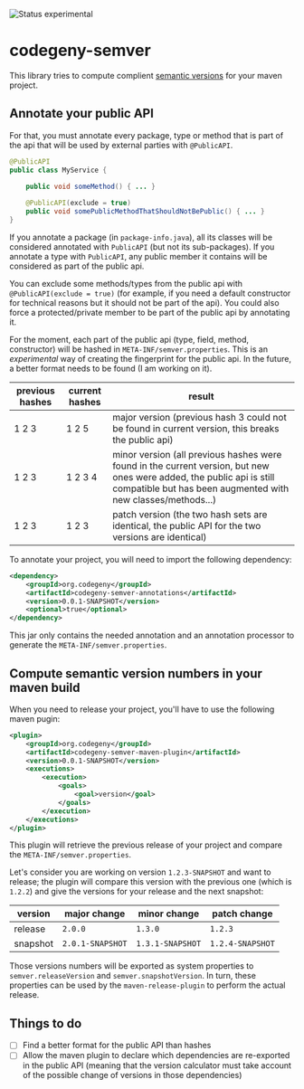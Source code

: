 ![Status experimental](https://img.shields.io/badge/status-experimental-red.svg)

# codegeny-semver

This library tries to compute complient [semantic versions](http://semver.org) for your maven project.

## Annotate your public API

For that, you must annotate every package, type or method that is part of the api that will be used by external parties with `@PublicAPI`.

```java
@PublicAPI
public class MyService {
	
	public void someMethod() { ... }

	@PublicAPI(exclude = true)
	public void somePublicMethodThatShouldNotBePublic() { ... }
}
```

If you annotate a package (in `package-info.java`), all its classes will be considered annotated with `PublicAPI` (but not its sub-packages).
If you annotate a type with `PublicAPI`, any public member it contains will be considered as part of the public api.

You can exclude some methods/types from the public api with `@PublicAPI(exclude = true)` (for example, if you need a default constructor for technical reasons but it should not be part of the api).
You could also force a protected/private member to be part of the public api by annotating it.

For the moment, each part of the public api (type, field, method, constructor) will be hashed in `META-INF/semver.properties`. This is an *experimental* way of creating the fingerprint for the public api.
In the future, a better format needs to be found (I am working on it).

| previous hashes | current hashes | result
| --------------- | -------------- | ------
| 1 2 3           | 1 2     5      | major version (previous hash 3 could not be found in current version, this breaks the public api)
| 1 2 3           | 1 2 3 4        | minor version (all previous hashes were found in the current version, but new ones were added, the public api is still compatible but has been augmented with new classes/methods...)
| 1 2 3           | 1 2 3          | patch version (the two hash sets are identical, the public API for the two versions are identical)

To annotate your project, you will need to import the following dependency:

```xml
<dependency>
	<groupId>org.codegeny</groupId>
	<artifactId>codegeny-semver-annotations</artifactId>
	<version>0.0.1-SNAPSHOT</version>
	<optional>true</optional>
</dependency>
```

This jar only contains the needed annotation and an annotation processor to generate the `META-INF/semver.properties`.

## Compute semantic version numbers in your maven build

When you need to release your project, you'll have to use the following maven pugin:

```xml
<plugin>
	<groupId>org.codegeny</groupId>
	<artifactId>codegeny-semver-maven-plugin</artifactId>
	<version>0.0.1-SNAPSHOT</version>
	<executions>
		<execution>
			<goals>
				<goal>version</goal>
			</goals>
		</execution>
	</executions>
</plugin>
```

This plugin will retrieve the previous release of your project and compare the `META-INF/semver.properties`.

Let's consider you are working on version `1.2.3-SNAPSHOT` and want to release; the plugin will compare this version with the previous one (which is `1.2.2`) and give the versions for your release and the  next snapshot:

| version  | major change     | minor change     | patch change     |
| -------- | ---------------- | ---------------- | ---------------- |
| release  | `2.0.0`          | `1.3.0`          | `1.2.3`          |
| snapshot | `2.0.1-SNAPSHOT` | `1.3.1-SNAPSHOT` | `1.2.4-SNAPSHOT` |

Those versions numbers will be exported as system properties to `semver.releaseVersion` and `semver.snapshotVersion`.
In turn, these properties can be used by the `maven-release-plugin` to perform the actual release.

## Things to do

- [ ] Find a better format for the public API than hashes
- [ ] Allow the maven plugin to declare which dependencies are re-exported in the public API (meaning that the version calculator must take account of the possible change of versions in those dependencies)
